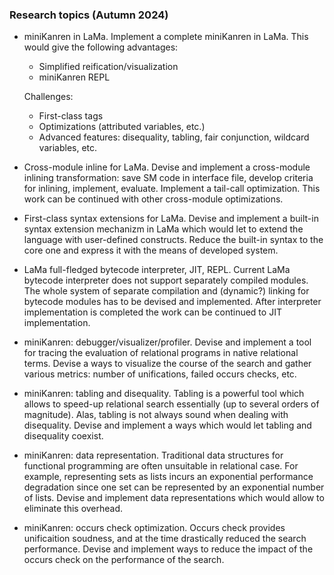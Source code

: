 ### Research topics (Autumn 2024)

- miniKanren in LaMa.
  Implement a complete miniKanren in LaMa. This would give the following advantages:
  
  - Simplified reification/visualization
  - miniKanren REPL

  Challenges:

  - First-class tags
  - Optimizations (attributed variables, etc.)
  - Advanced features: disequality, tabling, fair conjunction, wildcard variables, etc.
  
- Cross-module inline for LaMa.
  Devise and implement a cross-module inlining transformation: save SM code in interface file,
  develop criteria for inlining, implement, evaluate. Implement a tail-call optimization. This work can
  be continued with other cross-module optimizations.

- First-class syntax extensions for LaMa.
  Devise and implement a built-in syntax extension mechanizm in LaMa which would let to
  extend the language with user-defined constructs. Reduce the built-in syntax to the core
  one and express it with the means of developed system.

- LaMa full-fledged bytecode interpreter, JIT, REPL.
  Current LaMa bytecode interpreter does not support separately compiled modules.
  The whole system of separate compilation and (dynamic?) linking for bytecode modules
  has to be devised and implemented. After interpreter implementation is completed the
  work can be continued to JIT implementation.

- miniKanren: debugger/visualizer/profiler.
  Devise and implement a tool for tracing the evaluation of relational programs in
  native relational terms. Devise a ways to visualize the course of the search and
  gather various metrics: number of unifications, failed occurs checks, etc.

- miniKanren: tabling and disequality.
  Tabling is a powerful tool which allows to speed-up relational search essentially (up
  to several orders of magnitude). Alas, tabling is not always sound when dealing with
  disequality. Devise and implement a ways which would let tabling and disequality 
  coexist.
 
- miniKanren: data representation. Traditional data structures for functional programming
  are often unsuitable in relational case. For example, representing sets as lists incurs
  an exponential performance degradation since one set can be represented by an exponential
  number of lists. Devise and implement data representations which would allow to
  eliminate this overhead.
  
- miniKanren: occurs check optimization.
  Occurs check provides unificaition soudness, and at the time drastically reduced the
  search performance. Devise and implement ways to reduce the impact of the occurs
  check on the performance of the search.

